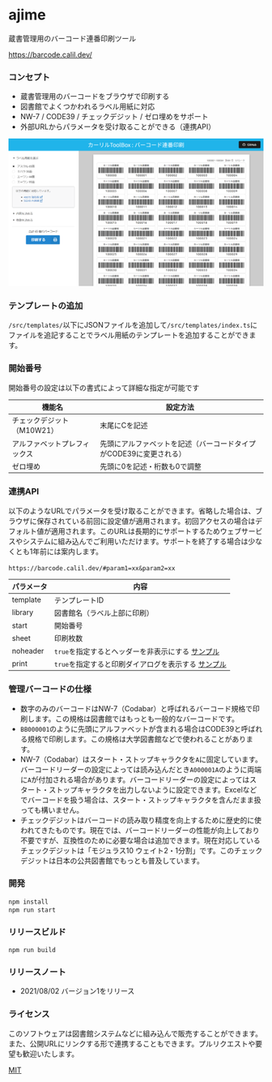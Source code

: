 ajime
================
蔵書管理用のバーコード連番印刷ツール

https://barcode.calil.dev/

### コンセプト

- 蔵書管理用のバーコードをブラウザで印刷する
- 図書館でよくつかわれるラベル用紙に対応
- NW-7 / CODE39 / チェックデジット / ゼロ埋めをサポート
- 外部URLからパラメータを受け取ることができる（連携API）

![画面イメージ](preview.png "画面イメージ")

### テンプレートの追加

`/src/templates/`以下にJSONファイルを追加して`/src/templates/index.ts`にファイルを追記することでラベル用紙のテンプレートを追加することができます。

### 開始番号

開始番号の設定は以下の書式によって詳細な指定が可能です

|  機能名  |  設定方法  |
| ---- | ---- |
|  チェックデジット（M10W21）  |  末尾にCを記述  |
|  アルファベットプレフィックス  |  先頭にアルファベットを記述（バーコードタイプがCODE39に変更される）  |
|  ゼロ埋め  | 先頭に0を記述・桁数も0で調整 |

### 連携API

以下のようなURLでパラメータを受け取ることができます。省略した場合は、ブラウザに保存されている前回に設定値が適用されます。初回アクセスの場合はデフォルト値が適用されます。このURLは長期的にサポートするためウェブサービスやシステムに組み込んでご利用いただけます。サポートを終了する場合は少なくとも1年前には案内します。

`https://barcode.calil.dev/#param1=xx&param2=xx`

|  パラメータ  |  内容  |
| ---- | ---- |
|  template  |  テンプレートID  |
|  library  |  図書館名（ラベル上部に印刷）  |
|  start  |  開始番号  |
|  sheet  |  印刷枚数  |
|  noheader | `true`を指定するとヘッダーを非表示にする [サンプル](https://barcode.calil.dev/#noheader=true) |
|  print | `true`を指定すると印刷ダイアログを表示する  [サンプル](https://barcode.calil.dev/#print=true)  |

### 管理バーコードの仕様

- 数字のみのバーコードはNW-7（Codabar）と呼ばれるバーコード規格で印刷します。この規格は図書館ではもっとも一般的なバーコードです。
- `BB000001`のように先頭にアルファベットが含まれる場合はCODE39と呼ばれる規格で印刷します。この規格は大学図書館などで使われることがあります。
- NW-7（Codabar）はスタート・ストップキャラクタを`A`に固定しています。バーコードリーダーの設定によっては読み込んだとき`A000001A`のように両端に`A`が付加される場合があります。バーコードリーダーの設定によってはスタート・ストップキャラクタを出力しないように設定できます。Excelなどでバーコードを扱う場合は、スタート・ストップキャラクタを含んだまま扱っても構いません。
- チェックデジットはバーコードの読み取り精度を向上するために歴史的に使われてきたものです。現在では、バーコードリーダーの性能が向上しており不要ですが、互換性のために必要な場合は追加できます。現在対応しているチェックデジットは「モジュラス10 ウェイト2・1分割」です。このチェックデジットは日本の公共図書館でもっとも普及しています。

### 開発

```
npm install
npm run start
```

### リリースビルド

```
npm run build
```

### リリースノート

- 2021/08/02 バージョン1をリリース

### ライセンス

このソフトウェアは図書館システムなどに組み込んで販売することができます。また、公開URLにリンクする形で連携することもできます。プルリクエストや要望も歓迎いたします。

[MIT](LICENSE)
